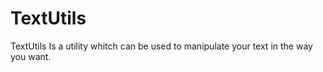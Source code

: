 # TextUtils
TextUtils Is a  utility whitch can be used to manipulate your text in the way you  want.
